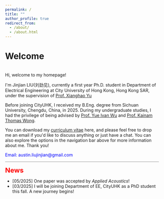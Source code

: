 ```yaml
---
permalink: /
title: ""
author_profile: true
redirect_from: 
  - /about/
  - /about.html
---
```


# Welcome
<br>
Hi, welcome to my homepage!

I'm Jinjian LIU(<font face="楷体">刘劲见</font>), currently a first year Ph.D. student in Department of Electrical Engineering at City University of Hong Kong, Hong Kong SAR, under the supervision of [Prof. Xianghao Yu](https://www.ee.cityu.edu.hk/~alexyu/index.html)

Before joining CityUHK, I received my B.Eng. degree from Sichuan University, Chengdu, China, in 2025. During my undergraduate studies, I had the privilege of being advised by [Prof. Yue Ivan Wu](https://scholar.google.com/citations?user=3hAyJWwAAAAJ&hl=en&oi=ao) and [Prof. Kainam Thomas Wong](https://scholar.google.com/citations?user=kCs2aSQAAAAJ&view_op=list_works&sortby=pubdate). 

You can download my [curriculum vitae](https://drive.google.com/file/d/1HUW1jE7FWL3eIQK_Pch2pBDzgQNI77KW/view?usp=drive_link) here, and please feel free to drop me an email if you'd like to discuss anything or just have a chat. You can also explore the options in the navigation bar above for more information about me. Thank you!

<p style="color:blue">
Email: austin.liujinjian@gmail.com
</p>


<hr style="border: none; height: 1px; background-color: gray; margin: 10px 0;">

<strong style="color: red; font-size: 22px;">News</strong>  
<ul>  
  <li>[05/2025] One paper was accepted by <i>Applied Acoustics</i>!</li>
  <li>[03/2025] I will be joining Department of EE, CityUHK as a PhD student this fall. A new journey begins!</li>  
</ul>





